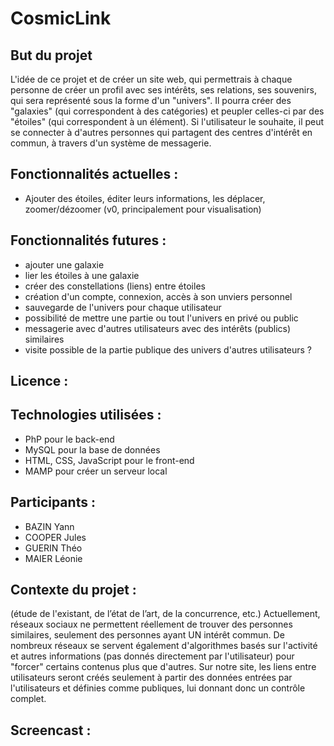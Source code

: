 # CosmicLink

## But du projet

L'idée de ce projet et de créer un site web, qui permettrais à chaque personne de créer un profil avec ses intérêts, ses relations, ses souvenirs, qui sera représenté sous la forme d'un "univers". Il pourra créer des "galaxies" (qui correspondent à des catégories) et peupler celles-ci par des "étoiles" (qui correspondent à un élément). 
Si l'utilisateur le souhaite, il peut se connecter à d'autres personnes qui partagent des centres d'intérêt en commun, à travers d'un système de messagerie.


## Fonctionnalités actuelles :

- Ajouter des étoiles, éditer leurs informations, les déplacer, zoomer/dézoomer (v0, principalement pour visualisation)

## Fonctionnalités futures :

- ajouter une galaxie
- lier les étoiles à une galaxie
- créer des constellations (liens) entre étoiles
- création d'un compte, connexion, accès à son unviers personnel
- sauvegarde de l'univers pour chaque utilisateur
- possibilité de mettre une partie ou tout l'univers en privé ou public
- messagerie avec d'autres utilisateurs avec des intérêts (publics) similaires
- visite possible de la partie publique des univers d'autres utilisateurs ?


## Licence :

## Technologies utilisées :

- PhP pour le back-end
- MySQL pour la base de données
- HTML, CSS, JavaScript pour le front-end
- MAMP pour créer un serveur local

## Participants :

- BAZIN Yann
- COOPER Jules
- GUERIN Théo
- MAIER Léonie

## Contexte du projet : 

(étude de l'existant, de l’état de l’art, de la concurrence, etc.)
Actuellement, réseaux sociaux ne permettent réellement de trouver des personnes similaires, seulement des personnes ayant UN intérêt commun. De nombreux réseaux se servent également d'algorithmes basés sur l'activité et autres informations (pas donnés directement par l'utilisateur) pour "forcer" certains contenus plus que d'autres. 
Sur notre site, les liens entre utilisateurs seront créés seulement à partir des données entrées par l'utilisateurs et définies comme publiques, lui donnant donc un contrôle complet. 


## Screencast : 
